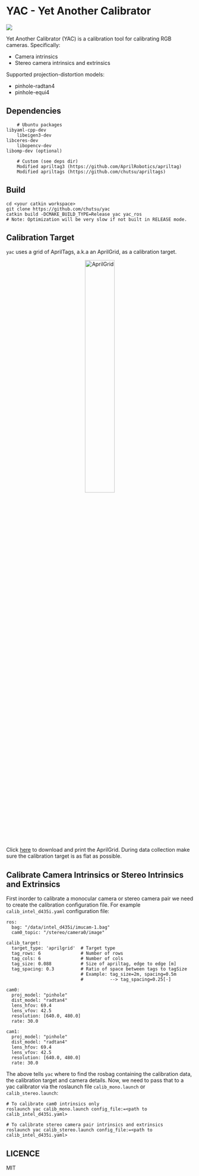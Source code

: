YAC - Yet Another Calibrator
============================

<a href="https://github.com/chutsu/yac/actions?query=ci">
  <img src="https://github.com/chutsu/yac/workflows/ci/badge.svg">
</a>

Yet Another Calibrator (YAC) is a calibration tool for calibrating RGB
cameras. Specifically:

- Camera intrinsics
- Stereo camera intrinsics and extrinsics

Supported projection-distortion models:

- pinhole-radtan4
- pinhole-equi4


Dependencies
-----

		# Ubuntu packages
    libyaml-cpp-dev
		libeigen3-dev
    libceres-dev
		libopencv-dev
    libomp-dev (optional)

		# Custom (see deps dir)
		Modified apriltag3 (https://github.com/AprilRobotics/apriltag)
		Modified apriltags (https://github.com/chutsu/apriltags)


Build
-----

    cd <your catkin workspace>
    git clone https://github.com/chutsu/yac
    catkin build -DCMAKE_BUILD_TYPE=Release yac yac_ros
    # Note: Optimization will be very slow if not built in RELEASE mode.


Calibration Target
------------------

`yac` uses a grid of AprilTags, a.k.a an AprilGrid, as a calibration target.

<p align="center">
  <img src="docs/aprilgrid.png" alt="AprilGrid" width="40%"/>
</p>

Click [here](docs/aprilgrid_A0.pdf) to download and print the AprilGrid.
During data collection make sure the calibration target is as flat as possible.


Calibrate Camera Intrinsics or Stereo Intrinsics and Extrinsics
---------------------------------------------------------------

First inorder to calibrate a monocular camera or stereo camera pair we need to
create the calibration configuration file. For example `calib_intel_d435i.yaml`
configuration file:

```
ros:
  bag: "/data/intel_d435i/imucam-1.bag"
  cam0_topic: "/stereo/camera0/image"

calib_target:
  target_type: 'aprilgrid'  # Target type
  tag_rows: 6               # Number of rows
  tag_cols: 6               # Number of cols
  tag_size: 0.088           # Size of apriltag, edge to edge [m]
  tag_spacing: 0.3          # Ratio of space between tags to tagSize
                            # Example: tag_size=2m, spacing=0.5m
                            #          --> tag_spacing=0.25[-]

cam0:
  proj_model: "pinhole"
  dist_model: "radtan4"
  lens_hfov: 69.4
  lens_vfov: 42.5
  resolution: [640.0, 480.0]
  rate: 30.0

cam1:
  proj_model: "pinhole"
  dist_model: "radtan4"
  lens_hfov: 69.4
  lens_vfov: 42.5
  resolution: [640.0, 480.0]
  rate: 30.0
```

The above tells `yac` where to find the rosbag containing the calibration data,
the calibration target and camera details. Now, we need to pass that to a yac
calibrator via the roslaunch file `calib_mono.launch` or `calib_stereo.launch`:

```
# To calibrate cam0 intrinsics only
roslaunch yac calib_mono.launch config_file:=<path to calib_intel_d435i.yaml>

# To calibrate stereo camera pair intrinsics and extrinsics
roslaunch yac calib_stereo.launch config_file:=<path to calib_intel_d435i.yaml>
```


LICENCE
-------

MIT
